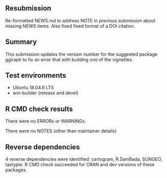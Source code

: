 ## Resubmission

Re-formatted NEWS.md to address NOTE in previous submission about missing
NEWS items. Also fixed fixed format of a DOI citation.

## Summary

This submission updates the version number for the suggested package ggiraph
to fix an error that with building one of the vignettes.

## Test environments

  * Ubuntu 18.04.6 LTS
  * win-builder (release and devel)

## R CMD check results

There were no ERRORs or WARNINGs.

There were no NOTES (other than maintainer details)

## Reverse dependencies

4 reverse dependencies were identified: cartogram, R.SamBada, SUNGEO, tastypie. 
R CMD check succeeded for CRAN and dev versions of these packages.
